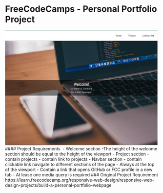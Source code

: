 # FreeCodeCamps - Personal Portfolio Project

<img src="image/screenshot.JPG" width=500/>
#### Project Requirements
<img src="">
 - Welcome section
   -The height of the welcome section should be equal to the height of the viewport
	- Project section 
			- contain projects
			- contain link to projects
	- Navbar section 
			- contain clickable link navigate to different sections of the page
			- Always at the top of the viewport
	- Contain a link that opens GitHub or FCC profile in a new tab
 - At lease one media query is required
 ### Original Project Requirement
 https://learn.freecodecamp.org/responsive-web-design/responsive-web-design-projects/build-a-personal-portfolio-webpage
